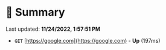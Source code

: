 # 📖 Summary
Last updated: **11/24/2022, 1:57:51 PM**

- `GET` [https://google.com](https://google.com) - **Up** (197ms)
